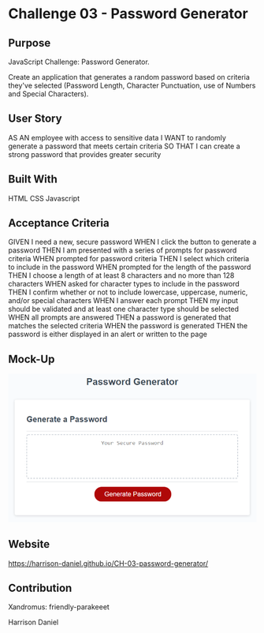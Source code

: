 # Challenge 03 - Password Generator

## Purpose

JavaScript Challenge: Password Generator.

Create an application that generates a random password based on criteria they've selected (Password Length, Character Punctuation, use of Numbers and Special Characters).

## User Story

AS AN employee with access to sensitive data
I WANT to randomly generate a password that meets certain criteria
SO THAT I can create a strong password that provides greater security

## Built With

HTML
CSS
Javascript

## Acceptance Criteria

GIVEN I need a new, secure password
WHEN I click the button to generate a password
THEN I am presented with a series of prompts for password criteria
WHEN prompted for password criteria
THEN I select which criteria to include in the password
WHEN prompted for the length of the password
THEN I choose a length of at least 8 characters and no more than 128 characters
WHEN asked for character types to include in the password
THEN I confirm whether or not to include lowercase, uppercase, numeric, and/or special characters
WHEN I answer each prompt
THEN my input should be validated and at least one character type should be selected
WHEN all prompts are answered
THEN a password is generated that matches the selected criteria
WHEN the password is generated
THEN the password is either displayed in an alert or written to the page

## Mock-Up

<img src=./assets/images/03-javascript-homework-demo.png>

## Website

https://harrison-daniel.github.io/CH-03-password-generator/

## Contribution

Xandromus: friendly-parakeeet

Harrison Daniel

